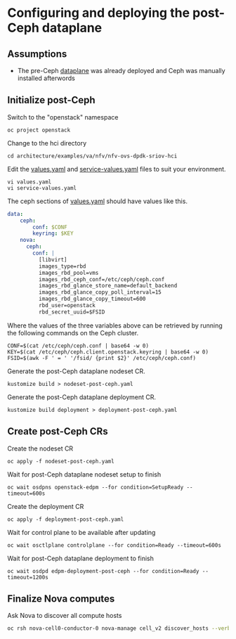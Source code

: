 # Configuring and deploying the post-Ceph dataplane

## Assumptions

- The pre-Ceph [dataplane](dataplane-pre-ceph.md) was already deployed and Ceph was manually installed afterwords

## Initialize post-Ceph

Switch to the "openstack" namespace
```
oc project openstack
```
Change to the hci directory
```
cd architecture/examples/va/nfv/nfv-ovs-dpdk-sriov-hci
```
Edit the [values.yaml](values.yaml) and [service-values.yaml](service-values.yaml)
files to suit your environment.
```
vi values.yaml
vi service-values.yaml
```
The ceph sections of [values.yaml](values.yaml) should have values like this.
```yaml
data:
    ceph:
        conf: $CONF
        keyring: $KEY
    nova:
      ceph:
        conf: |
          [libvirt]
          images_type=rbd
          images_rbd_pool=vms
          images_rbd_ceph_conf=/etc/ceph/ceph.conf
          images_rbd_glance_store_name=default_backend
          images_rbd_glance_copy_poll_interval=15
          images_rbd_glance_copy_timeout=600
          rbd_user=openstack
          rbd_secret_uuid=$FSID

```
Where the values of the three variables above can be retrieved by
running the following commands on the Ceph cluster.
```shell
CONF=$(cat /etc/ceph/ceph.conf | base64 -w 0)
KEY=$(cat /etc/ceph/ceph.client.openstack.keyring | base64 -w 0)
FSID=$(awk -F ' = ' '/fsid/ {print $2}' /etc/ceph/ceph.conf)
```

Generate the post-Ceph dataplane nodeset CR.
```
kustomize build > nodeset-post-ceph.yaml
```
Generate the post-Ceph dataplane deployment CR.
```
kustomize build deployment > deployment-post-ceph.yaml
```

## Create post-Ceph CRs

Create the nodeset CR
```
oc apply -f nodeset-post-ceph.yaml
```
Wait for post-Ceph dataplane nodeset setup to finish
```
oc wait osdpns openstack-edpm --for condition=SetupReady --timeout=600s
```
Create the deployment CR
```
oc apply -f deployment-post-ceph.yaml
```

Wait for control plane to be available after updating
```
oc wait osctlplane controlplane --for condition=Ready --timeout=600s
```

Wait for post-Ceph dataplane deployment to finish
```
oc wait osdpd edpm-deployment-post-ceph --for condition=Ready --timeout=1200s
```

## Finalize Nova computes

Ask Nova to discover all compute hosts
```bash
oc rsh nova-cell0-conductor-0 nova-manage cell_v2 discover_hosts --verbose
```
